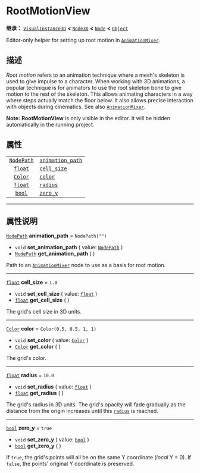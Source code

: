 <!-- ⚠ 请勿编辑本文件 ⚠ -->
<!-- 本文档使用脚本从 WeDot 引擎源码仓库生成。 -->
<!-- 生成脚本：https://github.com/WeDot-Engine/WeDot/tree/master/doc/tools/make_md.py； -->
<!-- 原文件：https://github.com/WeDot-Engine/WeDot/tree/master/doc/classes/RootMotionView.xml。 -->

<div id="_class_rootmotionview"></div>

# RootMotionView

**继承：** [`VisualInstance3D`](class_visualinstance3d.md) **<** [`Node3D`](class_node3d.md) **<** [`Node`](class_node.md) **<** [`Object`](class_object.md)

Editor-only helper for setting up root motion in [`AnimationMixer`](class_animationmixer.md).

## 描述

*Root motion* refers to an animation technique where a mesh's skeleton is used to give impulse to a character. When working with 3D animations, a popular technique is for animators to use the root skeleton bone to give motion to the rest of the skeleton. This allows animating characters in a way where steps actually match the floor below. It also allows precise interaction with objects during cinematics. See also [`AnimationMixer`](class_animationmixer.md).

 **Note:** **RootMotionView** is only visible in the editor. It will be hidden automatically in the running project.

## 属性

|||
|:-:|:--|
| [`NodePath`](class_nodepath.md) | [`animation_path`](class_rootmotionview.md#class_rootmotionview_property_animation_path) | ``NodePath("")``          |
| [`float`](class_float.md)       | [`cell_size`](class_rootmotionview.md#class_rootmotionview_property_cell_size)           | ``1.0``                   |
| [`Color`](class_color.md)       | [`color`](class_rootmotionview.md#class_rootmotionview_property_color)                   | ``Color(0.5, 0.5, 1, 1)`` |
| [`float`](class_float.md)       | [`radius`](class_rootmotionview.md#class_rootmotionview_property_radius)                 | ``10.0``                  |
| [`bool`](class_bool.md)         | [`zero_y`](class_rootmotionview.md#class_rootmotionview_property_zero_y)                 | ``true``                  |

<!-- rst-class:: classref-section-separator -->

---

## 属性说明

<div id="_class_rootmotionview_property_animation_path"></div>

[`NodePath`](class_nodepath.md) **animation_path** = ``NodePath("")`` <div id="class_rootmotionview_property_animation_path"></div>

- `void` **set_animation_path** ( value: [`NodePath`](class_nodepath.md) )
- [`NodePath`](class_nodepath.md) **get_animation_path** ( )

Path to an [`AnimationMixer`](class_animationmixer.md) node to use as a basis for root motion.

<!-- rst-class:: classref-item-separator -->

---

<div id="_class_rootmotionview_property_cell_size"></div>

[`float`](class_float.md) **cell_size** = ``1.0`` <div id="class_rootmotionview_property_cell_size"></div>

- `void` **set_cell_size** ( value: [`float`](class_float.md) )
- [`float`](class_float.md) **get_cell_size** ( )

The grid's cell size in 3D units.

<!-- rst-class:: classref-item-separator -->

---

<div id="_class_rootmotionview_property_color"></div>

[`Color`](class_color.md) **color** = ``Color(0.5, 0.5, 1, 1)`` <div id="class_rootmotionview_property_color"></div>

- `void` **set_color** ( value: [`Color`](class_color.md) )
- [`Color`](class_color.md) **get_color** ( )

The grid's color.

<!-- rst-class:: classref-item-separator -->

---

<div id="_class_rootmotionview_property_radius"></div>

[`float`](class_float.md) **radius** = ``10.0`` <div id="class_rootmotionview_property_radius"></div>

- `void` **set_radius** ( value: [`float`](class_float.md) )
- [`float`](class_float.md) **get_radius** ( )

The grid's radius in 3D units. The grid's opacity will fade gradually as the distance from the origin increases until this [`radius`](class_rootmotionview.md#class_rootmotionview_property_radius) is reached.

<!-- rst-class:: classref-item-separator -->

---

<div id="_class_rootmotionview_property_zero_y"></div>

[`bool`](class_bool.md) **zero_y** = ``true`` <div id="class_rootmotionview_property_zero_y"></div>

- `void` **set_zero_y** ( value: [`bool`](class_bool.md) )
- [`bool`](class_bool.md) **get_zero_y** ( )

If `true`, the grid's points will all be on the same Y coordinate (*local* Y = 0). If `false`, the points' original Y coordinate is preserved.

[^virtual]: 本方法通常需要用户覆盖才能生效。
[^const]: 本方法无副作用，不会修改该实例的任何成员变量。
[^vararg]: 本方法除了能接受在此处描述的参数外，还能够继续接受任意数量的参数。
[^constructor]: 本方法用于构造某个类型。
[^static]: 调用本方法无需实例，可直接使用类名进行调用。
[^operator]: 本方法描述的是使用本类型作为左操作数的有效运算符。
[^bitfield]: 这个值是由下列位标志构成位掩码的整数。
[^void]: 无返回值。
